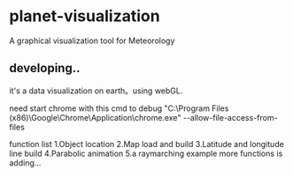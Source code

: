 # planet-visualization
A graphical visualization tool for Meteorology

## developing..

it's a data visualization on earth。using webGL.

need start chrome with this cmd to debug
"C:\Program Files (x86)\Google\Chrome\Application\chrome.exe" --allow-file-access-from-files

function list
1.Object location
2.Map load and build
3.Latitude and longitude line build
4.Parabolic animation
5.a raymarching example
more functions is adding...